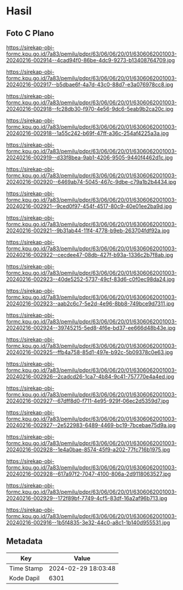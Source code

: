 # Hasil

## Foto C Plano

https://sirekap-obj-formc.kpu.go.id/7a83/pemilu/pdpr/63/06/06/20/01/6306062001003-20240216-002914--4cad94f0-86be-4dc9-9273-b13408764709.jpg

https://sirekap-obj-formc.kpu.go.id/7a83/pemilu/pdpr/63/06/06/20/01/6306062001003-20240216-002917--b5dbae6f-4a7d-43c0-88d7-e3a076978cc8.jpg

https://sirekap-obj-formc.kpu.go.id/7a83/pemilu/pdpr/63/06/06/20/01/6306062001003-20240216-002918--fc28db30-f970-4e56-9dc6-5eab9b2ca20c.jpg

https://sirekap-obj-formc.kpu.go.id/7a83/pemilu/pdpr/63/06/06/20/01/6306062001003-20240216-002918--1a55c242-b69f-47ff-a36c-254af4225a3a.jpg

https://sirekap-obj-formc.kpu.go.id/7a83/pemilu/pdpr/63/06/06/20/01/6306062001003-20240216-002919--d33f8bea-9ab1-4206-9505-9440f4462d1c.jpg

https://sirekap-obj-formc.kpu.go.id/7a83/pemilu/pdpr/63/06/06/20/01/6306062001003-20240216-002920--6469ab74-5045-467c-9dbe-c79a1b2b4434.jpg

https://sirekap-obj-formc.kpu.go.id/7a83/pemilu/pdpr/63/06/06/20/01/6306062001003-20240216-002921--9ced0f97-454f-4517-80c9-40e01ee2ba9d.jpg

https://sirekap-obj-formc.kpu.go.id/7a83/pemilu/pdpr/63/06/06/20/01/6306062001003-20240216-002921--9b31ab44-11f4-4778-b9eb-263704fdf92a.jpg

https://sirekap-obj-formc.kpu.go.id/7a83/pemilu/pdpr/63/06/06/20/01/6306062001003-20240216-002922--cecdee47-08db-427f-b93a-1336c2b7f8ab.jpg

https://sirekap-obj-formc.kpu.go.id/7a83/pemilu/pdpr/63/06/06/20/01/6306062001003-20240216-002923--40de5252-5737-49cf-83d6-c0f0ec98da24.jpg

https://sirekap-obj-formc.kpu.go.id/7a83/pemilu/pdpr/63/06/06/20/01/6306062001003-20240216-002923--aab2c6c7-5e2d-4e96-8bb8-749bce9d7311.jpg

https://sirekap-obj-formc.kpu.go.id/7a83/pemilu/pdpr/63/06/06/20/01/6306062001003-20240216-002924--39745215-5ed8-4f6e-bd37-ee666d48b43e.jpg

https://sirekap-obj-formc.kpu.go.id/7a83/pemilu/pdpr/63/06/06/20/01/6306062001003-20240216-002925--ffb4a758-85d1-497e-b92c-5b09378c0e63.jpg

https://sirekap-obj-formc.kpu.go.id/7a83/pemilu/pdpr/63/06/06/20/01/6306062001003-20240216-002926--2cadcd26-1ca7-4b84-9c41-757770e4a4ed.jpg

https://sirekap-obj-formc.kpu.go.id/7a83/pemilu/pdpr/63/06/06/20/01/6306062001003-20240216-002927--67dff8d0-f711-4e95-929f-06ec2d5359d7.jpg

https://sirekap-obj-formc.kpu.go.id/7a83/pemilu/pdpr/63/06/06/20/01/6306062001003-20240216-002927--2e522983-6489-4469-bc19-7bcebae75d9a.jpg

https://sirekap-obj-formc.kpu.go.id/7a83/pemilu/pdpr/63/06/06/20/01/6306062001003-20240216-002928--1e4a0bae-8574-45f9-a202-77fc716b1975.jpg

https://sirekap-obj-formc.kpu.go.id/7a83/pemilu/pdpr/63/06/06/20/01/6306062001003-20240216-002928--617a97f2-7047-4100-806a-2d9118063527.jpg

https://sirekap-obj-formc.kpu.go.id/7a83/pemilu/pdpr/63/06/06/20/01/6306062001003-20240216-002929--172f89bf-7749-4cf5-83df-16a2af96b713.jpg

https://sirekap-obj-formc.kpu.go.id/7a83/pemilu/pdpr/63/06/06/20/01/6306062001003-20240216-002916--1b5f4835-3e32-44c0-a8c1-1b140d955531.jpg


## Metadata

| Key        | Value               |
| ---------- | ------------------- |
| Time Stamp | 2024-02-29 18:03:48 |
| Kode Dapil | 6301                |



